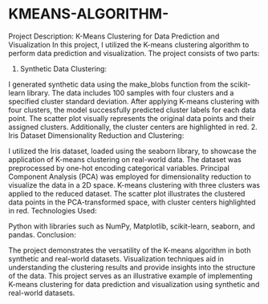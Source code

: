 # KMEANS-ALGORITHM-
Project Description: K-Means Clustering for Data Prediction and Visualization
In this project, I utilized the K-means clustering algorithm to perform data prediction and visualization. The project consists of two parts:

1. Synthetic Data Clustering:

I generated synthetic data using the make_blobs function from the scikit-learn library.
The data includes 100 samples with four clusters and a specified cluster standard deviation.
After applying K-means clustering with four clusters, the model successfully predicted cluster labels for each data point.
The scatter plot visually represents the original data points and their assigned clusters. Additionally, the cluster centers are highlighted in red.
2. Iris Dataset Dimensionality Reduction and Clustering:

I utilized the Iris dataset, loaded using the seaborn library, to showcase the application of K-means clustering on real-world data.
The dataset was preprocessed by one-hot encoding categorical variables.
Principal Component Analysis (PCA) was employed for dimensionality reduction to visualize the data in a 2D space.
K-means clustering with three clusters was applied to the reduced dataset.
The scatter plot illustrates the clustered data points in the PCA-transformed space, with cluster centers highlighted in red.
Technologies Used:

Python with libraries such as NumPy, Matplotlib, scikit-learn, seaborn, and pandas.
Conclusion:

The project demonstrates the versatility of the K-means algorithm in both synthetic and real-world datasets.
Visualization techniques aid in understanding the clustering results and provide insights into the structure of the data.
This project serves as an illustrative example of implementing K-means clustering for data prediction and visualization using synthetic and real-world datasets.
